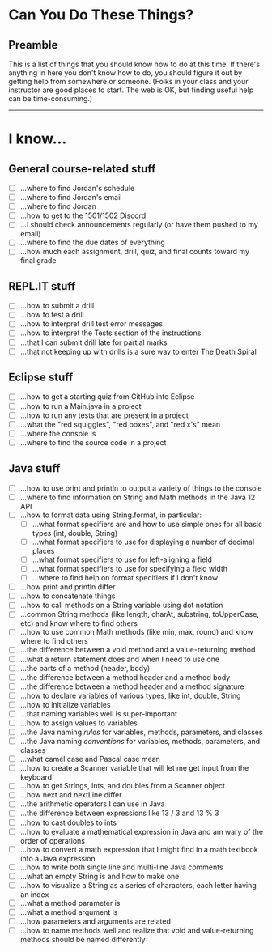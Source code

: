 # Can You Do These Things?

## Preamble

This is a list of things that you should know how to do at this time. If there's anything in here you don't know how to do, you should figure it out by getting help from somewhere or someone. (Folks in your class and your instructor are good places to start. The web is OK, but finding useful help can be time-consuming.)

---

# I know...

## General course-related stuff

- [ ] ...where to find Jordan's schedule
- [ ] ...where to find Jordan's email
- [ ] ...where to find Jordan
- [ ] ...how to get to the 1501/1502 Discord
- [ ] ...I should check announcements regularly (or have them pushed to my email)
- [ ] ...where to find the due dates of everything
- [ ] ...how much each assignment, drill, quiz, and final counts toward my final grade

## REPL.IT stuff

- [ ] ...how to submit a drill
- [ ] ...how to test a drill
- [ ] ...how to interpret drill test error messages
- [ ] ...how to interpret the Tests section of the instructions
- [ ] ...that I can submit drill late for partial marks
- [ ] ...that not keeping up with drills is a sure way to enter The Death Spiral

## Eclipse stuff

- [ ] ...how to get a starting quiz from GitHub into Eclipse
- [ ] ...how to run a Main.java in a project
- [ ] ...how to run any tests that are present in a project
- [ ] ...what the "red squiggles", "red boxes", and "red x's" mean
- [ ] ...where the console is
- [ ] ...where to find the source code in a project

## Java stuff

- [ ] ...how to use print and println to output a variety of things to the console
- [ ] ...where to find information on String and Math methods in the Java 12 API
- [ ] ...how to format data using String.format, in particular:
  - [ ] ...what format specifiers are and how to use simple ones for all basic types (int, double, String)
  - [ ] ...what format specifiers to use for displaying a number of decimal places
  - [ ] ...what format specifiers to use for left-aligning a field
  - [ ] ...what format specifiers to use for specifying a field width
  - [ ] ...where to find help on format specifiers if I don't know
- [ ] ...how print and println differ
- [ ] ...how to concatenate things
- [ ] ...how to call methods on a String variable using dot notation
- [ ] ...common String methods (like length, charAt, substring, toUpperCase, etc) and know where to find others
- [ ] ...how to use common Math methods (like min, max, round) and know where to find others
- [ ] ...the difference between a void method and a value-returning method
- [ ] ...what a return statement does and when I need to use one
- [ ] ...the parts of a method (header, body)
- [ ] ...the difference between a method header and a method body
- [ ] ...the difference between a method header and a method signature
- [ ] ...how to declare variables of various types, like int, double, String
- [ ] ...how to initialize variables
- [ ] ...that naming variables well is super-important
- [ ] ...how to assign values to variables
- [ ] ...the Java naming _rules_ for variables, methods, parameters, and classes
- [ ] ...the Java naming _conventions_ for variables, methods, parameters, and classes
- [ ] ...what camel case and Pascal case mean
- [ ] ...how to create a Scanner variable that will let me get input from the keyboard
- [ ] ...how to get Strings, ints, and doubles from a Scanner object
- [ ] ...how next and nextLine differ
- [ ] ...the arithmetic operators I can use in Java
- [ ] ...the difference between expressions like 13 / 3 and 13 % 3
- [ ] ...how to cast doubles to ints
- [ ] ...how to evaluate a mathematical expression in Java and am wary of the order of operations
- [ ] ...how to convert a math expression that I might find in a math textbook into a Java expression
- [ ] ...how to write both single line and multi-line Java comments
- [ ] ...what an empty String is and how to make one
- [ ] ...how to visualize a String as a series of characters, each letter having an index
- [ ] ...what a method parameter is
- [ ] ...what a method argument is
- [ ] ...how parameters and arguments are related
- [ ] ...how to name methods well and realize that void and value-returning methods should be named differently
